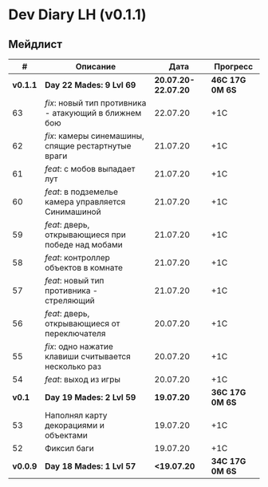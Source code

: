# Dev Diary LH (v0.1.1)

## Мейдлист

|  #  | Описание | Дата | Прогресс |
| --- | -------- | ---- | -------- |
|**v0.1.1**|**Day 22 Mades: 9 Lvl 69**|**20.07.20-22.07.20**|**46С 17G 0M 6S**|
| 63 | *fix*: новый тип противника - атакующий в ближнем бою | 22.07.20 | +1C |
| 62 | *fix*: камеры синемашины, спящие рестартнутые враги | 21.07.20 | +1C |
| 61 | *feat*: с мобов выпадает лут | 21.07.20 | +1C |
| 60 | *feat*: в подземелье камера управляется Синимашиной | 21.07.20 | +1C |
| 59 | *feat*: дверь, открывающиеся при победе над мобами | 21.07.20 | +1C |
| 58 | *feat*: контроллер объектов в комнате | 21.07.20 | +1C |
| 57 | *feat*: новый тип противника - стреляющий | 21.07.20 | +1C |
| 56 | *feat*: дверь, открывающиеся от переключателя | 20.07.20 | +1C |
| 55 | *fix*: одно нажатие клавиши считывается несколько раз | 20.07.20 | +1C |
| 54 | *feat*: выход из игры | 20.07.20 | +1C |
|**v0.1**|**Day 19 Mades: 2 Lvl 59**|**19.07.20**|**36С 17G 0M 6S**|
| 53 | Наполнял карту декорациями и объектами | 19.07.20 | +1C |
| 52 | Фиксил баги | 19.07.20 | +1C |
|**v0.0.9**|**Day 18 Mades: 1 Lvl 57**|**<19.07.20**|**34С 17G 0M 6S**|
